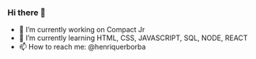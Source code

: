 ### Hi there 👋


- 🔭 I’m currently working on Compact Jr
- 🌱 I’m currently learning HTML, CSS, JAVASCRIPT, SQL, NODE, REACT
- 📫 How to reach me: @henriquerborba



